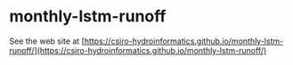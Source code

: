 # monthly-lstm-runoff


See the web site at [https://csiro-hydroinformatics.github.io/monthly-lstm-runoff/](https://csiro-hydroinformatics.github.io/monthly-lstm-runoff/)